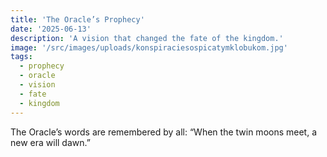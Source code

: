 ```yaml
---
title: 'The Oracle’s Prophecy'
date: '2025-06-13'
description: 'A vision that changed the fate of the kingdom.'
image: '/src/images/uploads/konspiraciesospicatymklobukom.jpg'
tags:
  - prophecy
  - oracle
  - vision
  - fate
  - kingdom
---
```


The Oracle’s words are remembered by all: “When the twin moons meet, a new era will dawn.”

